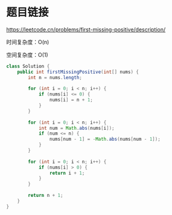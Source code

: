 # 题目链接

https://leetcode.cn/problems/first-missing-positive/description/

时间复杂度：O(n)

空间复杂度：O(1)

```java
class Solution {
    public int firstMissingPositive(int[] nums) {
        int n = nums.length;
        
        for (int i = 0; i < n; i++) {
        	if (nums[i] <= 0) {
        		nums[i] = n + 1;
        	}
        }
        
        for (int i = 0; i < n; i++) {
        	int num = Math.abs(nums[i]);
        	if (num <= n) {
        		nums[num - 1] = -Math.abs(nums[num - 1]);
        	}
        }
        
        for (int i = 0; i < n; i++) {
        	if (nums[i] > 0) {
        		return i + 1;
        	}
        }
        
        return n + 1;
    }
}
```